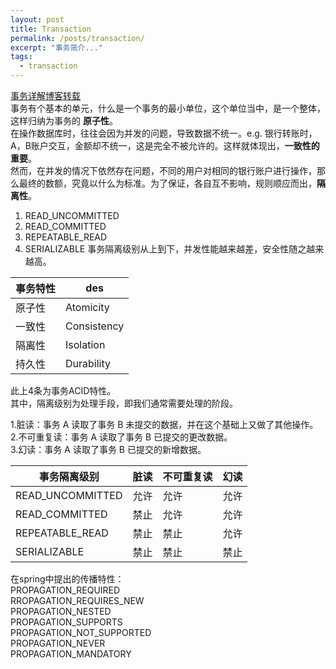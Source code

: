 ```yaml
---
layout: post
title: Transaction
permalink: /posts/transaction/
excerpt: "事务简介..."
tags:
  - transaction
---
```


[事务详解博客转载](https://my.oschina.net/huangyong/blog/160012)<br>
事务有个基本的单元，什么是一个事务的最小单位，这个单位当中，是一个整体，这样归纳为事务的 **原子性**。<br>
在操作数据库时，往往会因为并发的问题，导致数据不统一。e.g. 银行转账时，A，B账户交互，金额却不统一，这是完全不被允许的。这样就体现出，**一致性的重要**。<br>
然而，在并发的情况下依然存在问题，不同的用户对相同的银行账户进行操作，那么最终的数额，究竟以什么为标准。为了保证，各自互不影响，规则顺应而出，**隔离性**。

1. READ_UNCOMMITTED
2. READ_COMMITTED
3. REPEATABLE_READ
4. SERIALIZABLE 事务隔离级别从上到下，并发性能越来越差，安全性随之越来越高。

事务特性 | des
---- | -----------
原子性  | Atomicity
一致性  | Consistency
隔离性  | Isolation
持久性  | Durability

此上4条为事务ACID特性。<br>
其中，隔离级别为处理手段，即我们通常需要处理的阶段。

1.脏读：事务 A 读取了事务 B 未提交的数据，并在这个基础上又做了其他操作。  
2.不可重复读：事务 A 读取了事务 B 已提交的更改数据。  
3.幻读：事务 A 读取了事务 B 已提交的新增数据。

事务隔离级别           | 脏读 | 不可重复读 | 幻读
---------------- | -- | ----- | --
READ_UNCOMMITTED | 允许 | 允许    | 允许
READ_COMMITTED   | 禁止 | 允许    | 允许
REPEATABLE_READ  | 禁止 | 禁止    | 允许
SERIALIZABLE     | 禁止 | 禁止    | 禁止

在spring中提出的传播特性：  
PROPAGATION_REQUIRED  
RROPAGATION_REQUIRES_NEW  
PROPAGATION_NESTED  
PROPAGATION_SUPPORTS  
PROPAGATION_NOT_SUPPORTED  
PROPAGATION_NEVER  
PROPAGATION_MANDATORY  
